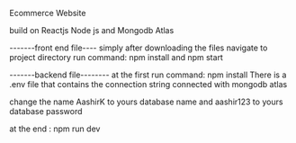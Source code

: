 Ecommerce Website

build on Reactjs Node js and Mongodb Atlas 


-------front end file----
simply after downloading the files  navigate to project directory run command: npm install
and npm start 

-------backend file--------
at the first run command: npm install
There is a .env file that contains the connection string connected with mongodb atlas 

change the name AashirK to yours database name and 
aashir123 to yours database password 

at the end : npm run dev